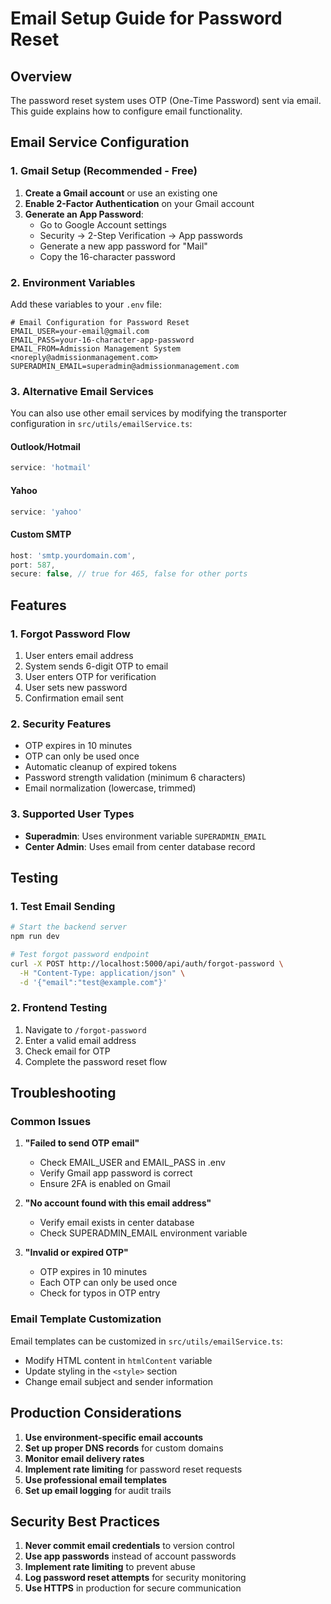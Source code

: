 # Email Setup Guide for Password Reset

## Overview
The password reset system uses OTP (One-Time Password) sent via email. This guide explains how to configure email functionality.

## Email Service Configuration

### 1. Gmail Setup (Recommended - Free)

1. **Create a Gmail account** or use an existing one
2. **Enable 2-Factor Authentication** on your Gmail account
3. **Generate an App Password**:
   - Go to Google Account settings
   - Security → 2-Step Verification → App passwords
   - Generate a new app password for "Mail"
   - Copy the 16-character password

### 2. Environment Variables

Add these variables to your `.env` file:

```env
# Email Configuration for Password Reset
EMAIL_USER=your-email@gmail.com
EMAIL_PASS=your-16-character-app-password
EMAIL_FROM=Admission Management System <noreply@admissionmanagement.com>
SUPERADMIN_EMAIL=superadmin@admissionmanagement.com
```

### 3. Alternative Email Services

You can also use other email services by modifying the transporter configuration in `src/utils/emailService.ts`:

#### Outlook/Hotmail
```javascript
service: 'hotmail'
```

#### Yahoo
```javascript
service: 'yahoo'
```

#### Custom SMTP
```javascript
host: 'smtp.yourdomain.com',
port: 587,
secure: false, // true for 465, false for other ports
```

## Features

### 1. Forgot Password Flow
1. User enters email address
2. System sends 6-digit OTP to email
3. User enters OTP for verification
4. User sets new password
5. Confirmation email sent

### 2. Security Features
- OTP expires in 10 minutes
- OTP can only be used once
- Automatic cleanup of expired tokens
- Password strength validation (minimum 6 characters)
- Email normalization (lowercase, trimmed)

### 3. Supported User Types
- **Superadmin**: Uses environment variable `SUPERADMIN_EMAIL`
- **Center Admin**: Uses email from center database record

## Testing

### 1. Test Email Sending
```bash
# Start the backend server
npm run dev

# Test forgot password endpoint
curl -X POST http://localhost:5000/api/auth/forgot-password \
  -H "Content-Type: application/json" \
  -d '{"email":"test@example.com"}'
```

### 2. Frontend Testing
1. Navigate to `/forgot-password`
2. Enter a valid email address
3. Check email for OTP
4. Complete the password reset flow

## Troubleshooting

### Common Issues

1. **"Failed to send OTP email"**
   - Check EMAIL_USER and EMAIL_PASS in .env
   - Verify Gmail app password is correct
   - Ensure 2FA is enabled on Gmail

2. **"No account found with this email address"**
   - Verify email exists in center database
   - Check SUPERADMIN_EMAIL environment variable

3. **"Invalid or expired OTP"**
   - OTP expires in 10 minutes
   - Each OTP can only be used once
   - Check for typos in OTP entry

### Email Template Customization

Email templates can be customized in `src/utils/emailService.ts`:
- Modify HTML content in `htmlContent` variable
- Update styling in the `<style>` section
- Change email subject and sender information

## Production Considerations

1. **Use environment-specific email accounts**
2. **Set up proper DNS records** for custom domains
3. **Monitor email delivery rates**
4. **Implement rate limiting** for password reset requests
5. **Use professional email templates**
6. **Set up email logging** for audit trails

## Security Best Practices

1. **Never commit email credentials** to version control
2. **Use app passwords** instead of account passwords
3. **Implement rate limiting** to prevent abuse
4. **Log password reset attempts** for security monitoring
5. **Use HTTPS** in production for secure communication 